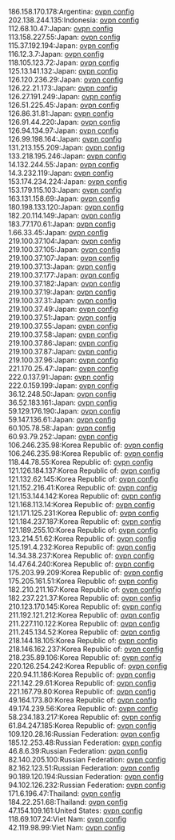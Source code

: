 186.158.170.178:Argentina: [ovpn config](vpn/186_158_170_178.ovpn)  
202.138.244.135:Indonesia: [ovpn config](vpn/202_138_244_135.ovpn)  
112.68.10.47:Japan: [ovpn config](vpn/112_68_10_47.ovpn)  
113.158.227.55:Japan: [ovpn config](vpn/113_158_227_55.ovpn)  
115.37.192.194:Japan: [ovpn config](vpn/115_37_192_194.ovpn)  
116.12.3.7:Japan: [ovpn config](vpn/116_12_3_7.ovpn)  
118.105.123.72:Japan: [ovpn config](vpn/118_105_123_72.ovpn)  
125.13.141.132:Japan: [ovpn config](vpn/125_13_141_132.ovpn)  
126.120.236.29:Japan: [ovpn config](vpn/126_120_236_29.ovpn)  
126.22.21.173:Japan: [ovpn config](vpn/126_22_21_173.ovpn)  
126.27.191.249:Japan: [ovpn config](vpn/126_27_191_249.ovpn)  
126.51.225.45:Japan: [ovpn config](vpn/126_51_225_45.ovpn)  
126.86.31.81:Japan: [ovpn config](vpn/126_86_31_81.ovpn)  
126.91.44.220:Japan: [ovpn config](vpn/126_91_44_220.ovpn)  
126.94.134.97:Japan: [ovpn config](vpn/126_94_134_97.ovpn)  
126.99.198.164:Japan: [ovpn config](vpn/126_99_198_164.ovpn)  
131.213.155.209:Japan: [ovpn config](vpn/131_213_155_209.ovpn)  
133.218.195.246:Japan: [ovpn config](vpn/133_218_195_246.ovpn)  
14.132.244.55:Japan: [ovpn config](vpn/14_132_244_55.ovpn)  
14.3.232.119:Japan: [ovpn config](vpn/14_3_232_119.ovpn)  
153.174.234.224:Japan: [ovpn config](vpn/153_174_234_224.ovpn)  
153.179.115.103:Japan: [ovpn config](vpn/153_179_115_103.ovpn)  
163.131.158.69:Japan: [ovpn config](vpn/163_131_158_69.ovpn)  
180.198.133.120:Japan: [ovpn config](vpn/180_198_133_120.ovpn)  
182.20.114.149:Japan: [ovpn config](vpn/182_20_114_149.ovpn)  
183.77.170.61:Japan: [ovpn config](vpn/183_77_170_61.ovpn)  
1.66.33.45:Japan: [ovpn config](vpn/1_66_33_45.ovpn)  
219.100.37.104:Japan: [ovpn config](vpn/219_100_37_104.ovpn)  
219.100.37.105:Japan: [ovpn config](vpn/219_100_37_105.ovpn)  
219.100.37.107:Japan: [ovpn config](vpn/219_100_37_107.ovpn)  
219.100.37.13:Japan: [ovpn config](vpn/219_100_37_13.ovpn)  
219.100.37.177:Japan: [ovpn config](vpn/219_100_37_177.ovpn)  
219.100.37.182:Japan: [ovpn config](vpn/219_100_37_182.ovpn)  
219.100.37.19:Japan: [ovpn config](vpn/219_100_37_19.ovpn)  
219.100.37.31:Japan: [ovpn config](vpn/219_100_37_31.ovpn)  
219.100.37.49:Japan: [ovpn config](vpn/219_100_37_49.ovpn)  
219.100.37.51:Japan: [ovpn config](vpn/219_100_37_51.ovpn)  
219.100.37.55:Japan: [ovpn config](vpn/219_100_37_55.ovpn)  
219.100.37.58:Japan: [ovpn config](vpn/219_100_37_58.ovpn)  
219.100.37.86:Japan: [ovpn config](vpn/219_100_37_86.ovpn)  
219.100.37.87:Japan: [ovpn config](vpn/219_100_37_87.ovpn)  
219.100.37.96:Japan: [ovpn config](vpn/219_100_37_96.ovpn)  
221.170.25.47:Japan: [ovpn config](vpn/221_170_25_47.ovpn)  
222.0.137.91:Japan: [ovpn config](vpn/222_0_137_91.ovpn)  
222.0.159.199:Japan: [ovpn config](vpn/222_0_159_199.ovpn)  
36.12.248.50:Japan: [ovpn config](vpn/36_12_248_50.ovpn)  
36.52.183.161:Japan: [ovpn config](vpn/36_52_183_161.ovpn)  
59.129.176.190:Japan: [ovpn config](vpn/59_129_176_190.ovpn)  
59.147.136.61:Japan: [ovpn config](vpn/59_147_136_61.ovpn)  
60.105.78.58:Japan: [ovpn config](vpn/60_105_78_58.ovpn)  
60.93.79.252:Japan: [ovpn config](vpn/60_93_79_252.ovpn)  
106.246.235.98:Korea Republic of: [ovpn config](vpn/106_246_235_98.ovpn)  
106.246.235.98:Korea Republic of: [ovpn config](vpn/106_246_235_98.ovpn)  
118.44.78.55:Korea Republic of: [ovpn config](vpn/118_44_78_55.ovpn)  
121.126.184.137:Korea Republic of: [ovpn config](vpn/121_126_184_137.ovpn)  
121.132.62.145:Korea Republic of: [ovpn config](vpn/121_132_62_145.ovpn)  
121.152.216.41:Korea Republic of: [ovpn config](vpn/121_152_216_41.ovpn)  
121.153.144.142:Korea Republic of: [ovpn config](vpn/121_153_144_142.ovpn)  
121.168.113.14:Korea Republic of: [ovpn config](vpn/121_168_113_14.ovpn)  
121.171.125.231:Korea Republic of: [ovpn config](vpn/121_171_125_231.ovpn)  
121.184.237.187:Korea Republic of: [ovpn config](vpn/121_184_237_187.ovpn)  
121.189.255.10:Korea Republic of: [ovpn config](vpn/121_189_255_10.ovpn)  
123.214.51.62:Korea Republic of: [ovpn config](vpn/123_214_51_62.ovpn)  
125.191.4.232:Korea Republic of: [ovpn config](vpn/125_191_4_232.ovpn)  
14.34.38.237:Korea Republic of: [ovpn config](vpn/14_34_38_237.ovpn)  
14.47.64.240:Korea Republic of: [ovpn config](vpn/14_47_64_240.ovpn)  
175.203.99.209:Korea Republic of: [ovpn config](vpn/175_203_99_209.ovpn)  
175.205.161.51:Korea Republic of: [ovpn config](vpn/175_205_161_51.ovpn)  
182.210.211.167:Korea Republic of: [ovpn config](vpn/182_210_211_167.ovpn)  
182.237.221.37:Korea Republic of: [ovpn config](vpn/182_237_221_37.ovpn)  
210.123.170.145:Korea Republic of: [ovpn config](vpn/210_123_170_145.ovpn)  
211.192.121.212:Korea Republic of: [ovpn config](vpn/211_192_121_212.ovpn)  
211.227.110.122:Korea Republic of: [ovpn config](vpn/211_227_110_122.ovpn)  
211.245.134.52:Korea Republic of: [ovpn config](vpn/211_245_134_52.ovpn)  
218.144.18.105:Korea Republic of: [ovpn config](vpn/218_144_18_105.ovpn)  
218.146.162.237:Korea Republic of: [ovpn config](vpn/218_146_162_237.ovpn)  
218.235.89.106:Korea Republic of: [ovpn config](vpn/218_235_89_106.ovpn)  
220.126.254.242:Korea Republic of: [ovpn config](vpn/220_126_254_242.ovpn)  
220.94.11.186:Korea Republic of: [ovpn config](vpn/220_94_11_186.ovpn)  
221.142.29.61:Korea Republic of: [ovpn config](vpn/221_142_29_61.ovpn)  
221.167.79.80:Korea Republic of: [ovpn config](vpn/221_167_79_80.ovpn)  
49.164.173.80:Korea Republic of: [ovpn config](vpn/49_164_173_80.ovpn)  
49.174.239.56:Korea Republic of: [ovpn config](vpn/49_174_239_56.ovpn)  
58.234.183.217:Korea Republic of: [ovpn config](vpn/58_234_183_217.ovpn)  
61.84.247.185:Korea Republic of: [ovpn config](vpn/61_84_247_185.ovpn)  
109.120.28.16:Russian Federation: [ovpn config](vpn/109_120_28_16.ovpn)  
185.12.253.48:Russian Federation: [ovpn config](vpn/185_12_253_48.ovpn)  
46.8.6.39:Russian Federation: [ovpn config](vpn/46_8_6_39.ovpn)  
82.140.205.100:Russian Federation: [ovpn config](vpn/82_140_205_100.ovpn)  
82.162.123.51:Russian Federation: [ovpn config](vpn/82_162_123_51.ovpn)  
90.189.120.194:Russian Federation: [ovpn config](vpn/90_189_120_194.ovpn)  
94.102.126.232:Russian Federation: [ovpn config](vpn/94_102_126_232.ovpn)  
171.6.196.47:Thailand: [ovpn config](vpn/171_6_196_47.ovpn)  
184.22.251.68:Thailand: [ovpn config](vpn/184_22_251_68.ovpn)  
47.154.109.161:United States: [ovpn config](vpn/47_154_109_161.ovpn)  
118.69.107.24:Viet Nam: [ovpn config](vpn/118_69_107_24.ovpn)  
42.119.98.99:Viet Nam: [ovpn config](vpn/42_119_98_99.ovpn)  
